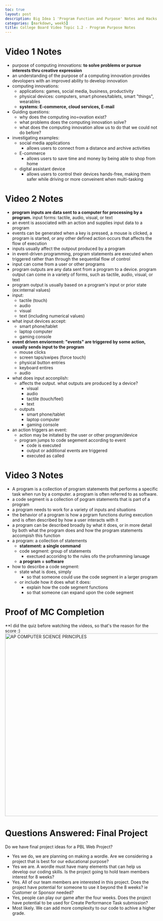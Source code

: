 ```yaml
---
toc: true
layout: post
description: Big Idea 1 'Program Function and Purpose' Notes and Hacks 
categories: [markdown, week5]
title: College Board Video Topic 1.2 - Program Purpose Notes 
--- 
```


# Video 1 Notes 
- purpose of computing innovations: **to solve problems or pursue interests thru creative expression**
- an understanding of the purpose of a computing innovation provides devolopers with an improved ability to develop innovation 
- computing innovations: 
    - applications: games, social media, business, productivity 
    - physical devices: computers, smart phones/tablets, smart "things", wearables 
    - **systems: E-commerce, cloud services, E-mail**
- Guiding questions:
    - why does the computing ino=ovation exist? 
    - what problems does the computing innovation solve? 
    - what does the computing innovation allow us to do that we could not do before? 
- investigating examples: 
    - social media applications
        - allows users to connect from a distance and archive activities 
    - E-commerce
        - allows users to save time and money by being able to shop from home
    - digital assistant device
        - allows users to control their devices hands-free, making them safer while driving or more conveinent when multi-tasking 

# Video 2 Notes 
- **program inputs are data sent to a computer for processing by a program.** input forms: tactile, audio, visual, or text 
- an event is associated with an action and supplies input data to a program 
- events can be generated when a key is pressed, a mouse is clicked, a program is started, or any other defined action occurs that affects the flow of execution 
- inputs usually affect the outpout produced by a program 
- in event-driven programming, program statements are executed when triggered rather than through the sequential flow of control 
- input can come from a user or other programs 
- program outputs are any data sent from a program to a device. program output can come in a variety of forms, such as tactile, audio, visual, or text
- program output is usually based on a program's input or prior state (ex:internal values)
- input: 
    - tactile (touch)
    - audio 
    - visual
    - text (including numerical values)
- what input devices accept: 
    - smart phone/tablet 
    - laptop computer 
    - gaming console 
- **event driven enviorment: "events" are triggered by some action, usually sends input to the program**
    - mouse clicks 
    - screen taps/swipes (force touch)
    - physical button entries 
    - keyboard entires 
    - audio 
- what does input acconplish:
    - affects the output. what outputs are produced by a device? 
        - visual 
        - audio 
        - tactile (touch/feel)
        - text 
    - outputs 
        - smart phone/tablet 
        - laptop computer
        - gaming console 
- an action triggers an event:
    - action may be initated by the user or other program/device 
    - program jumps to code segement according to event 
        - code is executed
        - output or additional events are triggered 
        - executed as called

# Video 3 Notes 
- A program is a collection of program statements that performs a specific task when run by a computer. a program is often referred to as software. 
- a code segment is a collection of pogram statements that is part of a program 
- a program needs to work for a variety of inputs and situations 
- the behavior of a program is how a prgram functions during execution and is often described by how a user interacts with it 
- a program can be described broadly by what it does, or in more detail by both what the program does and how the program statements accompish this function 
- a program: a collection of statements
    - **statement: a single command**
    - code segment: group of statements
        - exectued accoridng to the rules ofo the proframming lanuage 
    - **a program = software**
- how to describe a code segment: 
    - state what is does, simply 
        - so that someone could use the code segment in a larger program 
    - or include how it does what it does: 
        - explain how the code segment functions 
        - so that someone can expand upon the code segment 

# Proof of MC Completion 
**I did the quiz before watching the videos, so that's the reason for the score :) 
<img src="{{site.baseurl}}/images/happy.png" alt="AP COMPUTER SCIENCE PRINCIPLES" width="1000" height="600">
 
# Questions Answered: Final Project
Do we have final project ideas for a PBL Web Project?
- Yes we do, we are planning on making a wordle. 
Are we considering a project that is best for our educational purpose?
- Yes we are. A wordle must have many elements that can help us develop our coding skills. 
Is the project going to hold team members interest for 8 weeks?
- Yes. All of our team members are interested in this project. 
Does the project have potential for someone to use it beyond the 8 weeks? ie Customer or Sponsor needed?
- Yes, people can play our game after the four weeks. 
Does the project have potential to be used for Create Performance Task submission?
- Most likely. We can add more complexity to our code to achive a higher grade. 